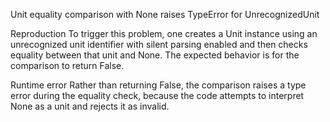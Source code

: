 Unit equality comparison with None raises TypeError for UnrecognizedUnit

Reproduction
To trigger this problem, one creates a Unit instance using an unrecognized unit identifier with silent parsing enabled and then checks equality between that unit and None. The expected behavior is for the comparison to return False.

Runtime error
Rather than returning False, the comparison raises a type error during the equality check, because the code attempts to interpret None as a unit and rejects it as invalid.